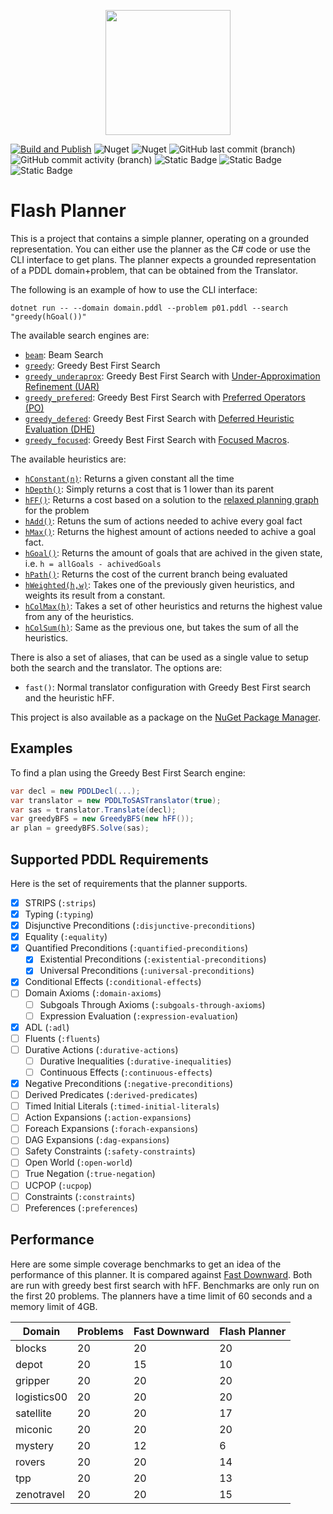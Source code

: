 
<p align="center">
    <img src="https://github.com/kris701/FlashPlanner/assets/22596587/d3f387a6-e0b5-4118-9801-c125a4e64100" width="200" height="200" />
</p>

[![Build and Publish](https://github.com/kris701/FlashPlanner/actions/workflows/dotnet-desktop.yml/badge.svg)](https://github.com/kris701/FlashPlanner/actions/workflows/dotnet-desktop.yml)
![Nuget](https://img.shields.io/nuget/v/FlashPlanner)
![Nuget](https://img.shields.io/nuget/dt/FlashPlanner)
![GitHub last commit (branch)](https://img.shields.io/github/last-commit/kris701/FlashPlanner/main)
![GitHub commit activity (branch)](https://img.shields.io/github/commit-activity/m/kris701/FlashPlanner)
![Static Badge](https://img.shields.io/badge/Platform-Windows-blue)
![Static Badge](https://img.shields.io/badge/Platform-Linux-blue)
![Static Badge](https://img.shields.io/badge/Framework-dotnet--8.0-green)

# Flash Planner

This is a project that contains a simple planner, operating on a grounded representation.
You can either use the planner as the C# code or use the CLI interface to get plans.
The planner expects a grounded representation of a PDDL domain+problem, that can be obtained from the Translator.

The following is an example of how to use the CLI interface:
```
dotnet run -- --domain domain.pddl --problem p01.pddl --search "greedy(hGoal())"
```

The available search engines are:
* [`beam`](FlashPlanner/Search/BeamS.cs): Beam Search
* [`greedy`](FlashPlanner/Search/GreedyBFS.cs): Greedy Best First Search
* [`greedy_underaprox`](FlashPlanner/Search/GreedyBFSUAR.cs): Greedy Best First Search with [Under-Approximation Refinement (UAR)](https://ojs.aaai.org/index.php/ICAPS/article/view/13678)
* [`greedy_prefered`](FlashPlanner/Search/GreedyBFSPO.cs): Greedy Best First Search with [Preferred Operators (PO)](https://ai.dmi.unibas.ch/papers/helmert-jair06.pdf)
* [`greedy_defered`](FlashPlanner/Search/GreedyBFSDHE.cs): Greedy Best First Search with [Deferred Heuristic Evaluation (DHE)](https://ai.dmi.unibas.ch/papers/helmert-jair06.pdf)
* [`greedy_focused`](FlashPlanner/Search/GreedyBFSFocused.cs): Greedy Best First Search with [Focused Macros](https://arxiv.org/abs/2004.13242).

The available heuristics are:
* [`hConstant(n)`](FlashPlanner/Heuristics/hConstant.cs): Returns a given constant all the time
* [`hDepth()`](FlashPlanner/Heuristics/hDepth.cs): Simply returns a cost that is 1 lower than its parent
* [`hFF()`](FlashPlanner/Heuristics/hFF.cs): Returns a cost based on a solution to the [relaxed planning graph](https://www.youtube.com/watch?app=desktop&v=7XH60fuMlIM) for the problem
* [`hAdd()`](FlashPlanner/Heuristics/hAdd.cs): Retuns the sum of actions needed to achive every goal fact
* [`hMax()`](FlashPlanner/Heuristics/hMax.cs): Returns the highest amount of actions needed to achive a goal fact.
* [`hGoal()`](FlashPlanner/Heuristics/hGoal.cs): Returns the amount of goals that are achived in the given state, i.e. `h = allGoals - achivedGoals`
* [`hPath()`](FlashPlanner/Heuristics/hPath.cs): Returns the cost of the current branch being evaluated
* [`hWeighted(h,w)`](FlashPlanner/Heuristics/hWeighted.cs): Takes one of the previously given heuristics, and weights its result from a constant.
* [`hColMax(h)`](FlashPlanner/HeuristicsCollections/hColMax.cs): Takes a set of other heuristics and returns the highest value from any of the heuristics.
* [`hColSum(h)`](FlashPlanner/HeuristicsCollections/hColSum.cs): Same as the previous one, but takes the sum of all the heuristics.

There is also a set of aliases, that can be used as a single value to setup both the search and the translator.
The options are:
* `fast()`: Normal translator configuration with Greedy Best First search and the heuristic hFF.

This project is also available as a package on the [NuGet Package Manager](https://www.nuget.org/packages/FlashPlanner).

## Examples
To find a plan using the Greedy Best First Search engine:
```csharp
var decl = new PDDLDecl(...);
var translator = new PDDLToSASTranslator(true);
var sas = translator.Translate(decl);
var greedyBFS = new GreedyBFS(new hFF());
ar plan = greedyBFS.Solve(sas);
```

## Supported PDDL Requirements
Here is the set of requirements that the planner supports.

- [x] STRIPS (`:strips`)
- [x] Typing (`:typing`)
- [X] Disjunctive Preconditions (`:disjunctive-preconditions`)
- [X] Equality (`:equality`)
- [x] Quantified Preconditions (`:quantified-preconditions`)
    - [x] Existential Preconditions (`:existential-preconditions`)
    - [x] Universal Preconditions (`:universal-preconditions`)
- [X] Conditional Effects (`:conditional-effects`)
- [ ] Domain Axioms (`:domain-axioms`)
    - [ ] Subgoals Through Axioms (`:subgoals-through-axioms`)
    - [ ] Expression Evaluation (`:expression-evaluation`)
- [X] ADL (`:adl`)
- [ ] Fluents (`:fluents`)
- [ ] Durative Actions (`:durative-actions`)
    - [ ] Durative Inequalities (`:durative-inequalities`)
    - [ ] Continuous Effects (`:continuous-effects`)
- [X] Negative Preconditions (`:negative-preconditions`)
- [ ] Derived Predicates (`:derived-predicates`)
- [ ] Timed Initial Literals (`:timed-initial-literals`)
- [ ] Action Expansions (`:action-expansions`)
- [ ] Foreach Expansions (`:forach-expansions`)
- [ ] DAG Expansions (`:dag-expansions`)
- [ ] Safety Constraints (`:safety-constraints`)
- [ ] Open World (`:open-world`)
- [ ] True Negation (`:true-negation`)
- [ ] UCPOP (`:ucpop`)
- [ ] Constraints (`:constraints`)
- [ ] Preferences (`:preferences`)

## Performance
Here are some simple coverage benchmarks to get an idea of the performance of this planner.
It is compared against [Fast Downward](https://github.com/aibasel/downward).
Both are run with greedy best first search with hFF.
Benchmarks are only run on the first 20 problems.
The planners have a time limit of 60 seconds and a memory limit of 4GB.

<!-- This section is auto generated. -->
| Domain | Problems | Fast Downward | Flash Planner |
| - | - | - | - |
| blocks | 20 | 20 | 20 |
| depot | 20 | 15 | 10 |
| gripper | 20 | 20 | 20 |
| logistics00 | 20 | 20 | 20 |
| satellite | 20 | 20 | 17 |
| miconic | 20 | 20 | 20 |
| mystery | 20 | 12 | 6 |
| rovers | 20 | 20 | 14 |
| tpp | 20 | 20 | 13 |
| zenotravel | 20 | 20 | 15 |

